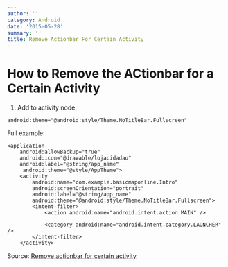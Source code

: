 ```yaml
---
author: ''
category: Android
date: '2015-05-28'
summary: ''
title: Remove Actionbar For Certain Activity
---
```

# How to Remove the ACtionbar for a Certain Activity

1. Add to activity node:

```
android:theme="@android:style/Theme.NoTitleBar.Fullscreen"
```

Full example:

```
<application
    android:allowBackup="true"
    android:icon="@drawable/lojacidadao"
    android:label="@string/app_name"
     android:theme="@style/AppTheme">
    <activity
        android:name="com.example.basicmaponline.Intro"
        android:screenOrientation="portrait"
        android:label="@string/app_name"
        android:theme="@android:style/Theme.NoTitleBar.Fullscreen">
        <intent-filter>
            <action android:name="android.intent.action.MAIN" />

            <category android:name="android.intent.category.LAUNCHER" />
        </intent-filter>
    </activity>
```

Source: [Remove actionbar for certain activity](http://stackoverflow.com/questions/16823049/splash-screen-application-and-hide-action-bar)
